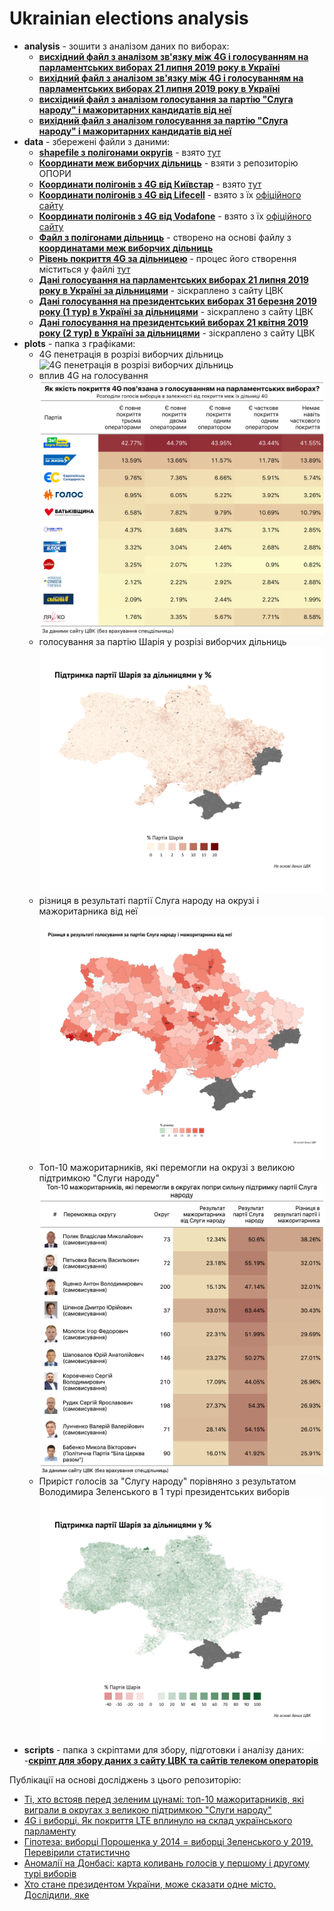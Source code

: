 # Ukrainian elections analysis

- **analysis** - зошити з аналізом даних по виборах:
  - **[висхідний файл з аналізом зв'язку між 4G і голосуванням на парламентських виборах 21 липня 2019 року в Україні](analysis/4g_influence.Rmd)**
  - **[вихідний файл з аналізом зв'язку між 4G і голосуванням на парламентських виборах 21 липня 2019 року в Україні](analysis/4g_influence.md)** 
  - **[висхідний файл з аналізом голосування за партію "Слуга народу" і мажоритарних кандидатів від неї](analysis/majors_mutanty.Rmd)**
  - **[вихідний файл з аналізом голосування за партію "Слуга народу" і мажоритарних кандидатів від неї](analysis/majors_mutanty.md)** 
- **data** - збережені файли з даними:
  - **[shapefile з полігонами округів](data/ovk)** - взято [тут](https://www.arcgis.com/home/item.html?id=121fc5fc6b8449329f21d1459768de37)
  - **[Координати меж виборчих дільниць](data/cordynaty_VD.csv)** - взяти з репозиторію ОПОРИ
  - **[Координати полігонів з 4G від Київстар](data/kyivstar-4g.kmz)** - взято [тут](https://www.mobua.net/kmzmaps/kyivstar-4g.kmz)
  - **[Координати полігонів з 4G від Lifecell](data/lte_w29_11.kmz)**  - взято з їх [офіційного сайту](https://lifecell.ua/uploads/coverage_maps/lte_w29_11.kmz)
  - **[Координати полігонів з 4G від Vodafone](data/4g_38.kmz)** - взято з їх [офіційного сайту](https://www.vodafone.ua/4g/4g_38.kmz?5)
  - **[Файл з полігонами дільниць](data/poly_dil.rds)** - створено на основі файлу з **[координатами меж виборчих дільниць](data/cordynaty_VD.csv)**
  - **[Рівень покриття 4G за дільницею](data/4g_internet_by_vd.fst)** - процес його створення міститься у файлі [тут](scripts/data_collecting.R)
  - **[Дані голосування на парламентських виборах 21 липня 2019 року в Україні за дільницями](data/parlament_election_2019_by_vd.fst)** - зіскраплено з сайту ЦВК
  - **[Дані голосування на президентських виборах 31 березня 2019 року (1 тур) в Україні за дільницями](data/president_election_2019_1_by_vd.fst)** - зіскраплено з сайту ЦВК
  - **[Дані голосування на президентський виборах 21 квітня 2019 року (2 тур) в Україні за дільницями](data/president_election_2019_2_by_vd.fst)** - зіскраплено з сайту ЦВК
- **plots** - папка з графіками:
  - 4G пенетрація в розрізі виборчих дільниць
  ![4G пенетрація в розрізі виборчих дільниць](plots/4g.png)
  - вплив 4G на голосування
  ![вплив 4G на голосування](plots/4g_influence.png)
  - голосування за партію Шарія у розрізі виборчих дільниць
  ![голосування за партію Шарія у розрізі виборчих дільниць](plots/map_partiya_shariya.png)
  - різниця в результаті партії Слуга народу на окрузі і мажоритарника від неї
  ![різниця в результаті партії Слуга народу на окрузі і мажоритарника від неї](plots/ze_difference.png)
  - Топ-10 мажоритарників, які перемогли на окрузі з великою підтримкою "Слуги народу"
  ![Топ-10 мажоритарників, які перемогли на окрузі з великою підтримкою "Слуги народу"](plots/ze_major.png)
  - Приріст голосів за "Слугу народу" порівняно з результатом Володимира Зеленського в 1 турі президентських виборів
  ![Приріст голосів за "Слугу народу" порівняно з результатом Володимира Зеленського в 1 турі президентських виборів](plots/ze_plus.png)
- **scripts** - папка з скріптами для збору, підготовки і аналізу даних:
  -**[скріпт для збору даних з сайту ЦВК та сайтів телеком операторів](scripts/data_collecting.R)**
  
Публікації на основі досліджень з цього репозиторію:

- [Ті, хто встояв перед зеленим цунамі: топ-10 мажоритарників, які виграли в округах з великою підтримкою "Слуги народу"](https://rubryka.com/article/ti-hto-vstoyav-pered-zelenym-tsunami/)
- [4G і виборці. Як покриття LTE вплинуло на склад українського парламенту](https://rubryka.com/article/4g-ukraine-elections-mobile/)
- [Гіпотеза: виборці Порошенка у 2014 = виборці Зеленського у 2019. Перевірили статистично](https://rubryka.com/article/infograph-poroshenko-2014-zelenskiy-2019/)
- [Аномалії на Донбасі: карта коливань голосів у першому і другому турі виборів](https://rubryka.com/article/infographics-results-election-2019/)
- [Хто стане президентом України, може сказати одне місто. Дослідили, яке](https://rubryka.com/article/hto-stane-presidentom-sociology/)
